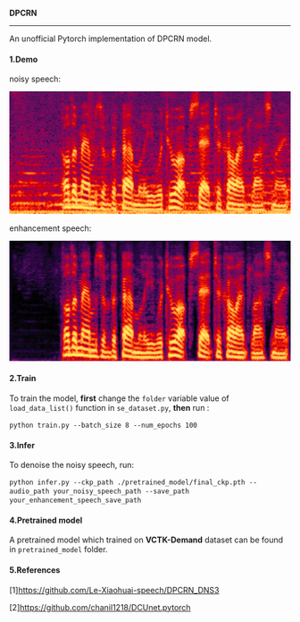 **DPCRN** 

------------------------

An unofficial Pytorch implementation of DPCRN model.

#### 1.Demo

noisy speech:

![img](./img/noisy.png)

enhancement speech:

![img](./img/enhancement.png)

#### 2.Train

To train the model, **first** change the `folder` variable value of `load_data_list()` function in `se_dataset.py`, **then** run :

```
python train.py --batch_size 8 --num_epochs 100
```

#### 3.Infer

To denoise the noisy speech, run:

```
python infer.py --ckp_path ./pretrained_model/final_ckp.pth --audio_path your_noisy_speech_path --save_path your_enhancement_speech_save_path
```

#### 4.Pretrained model

A pretrained model which trained on **VCTK-Demand** dataset can be found in  `pretrained_model` folder.

#### 5.References

[1]https://github.com/Le-Xiaohuai-speech/DPCRN_DNS3

[2]https://github.com/chanil1218/DCUnet.pytorch